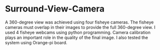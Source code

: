 # Surround-View-Camera
A 360-degree view was achieved using four fisheye cameras. The fisheye cameras must overlap in their images to provide the full 360-degree view. I used 4 fisheye webcams using python programming. Camera calibration plays an important role in the quality of the final image.
I also tested the system using Orange-pi board.
